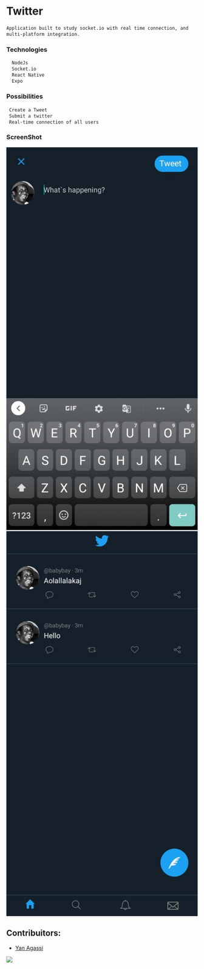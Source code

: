 # Twitter
    Application built to study socket.io with real time connection, and multi-platform integration.

### Technologies
	  NodeJs
      Socket.io
      React Native
      Expo

### Possibilities
     Create a Tweet
     Submit a twitter
     Real-time connection of all users


### ScreenShot  
![](screnshot1.jpeg) ![](screnshot2.jpeg)


## Contribuitors:

* [Yan Agassi](https://www.github.com/yanagassi)



![](https://media.tenor.com/images/353a0741523131f5293e02ae6c93d5c3/tenor.gif)

